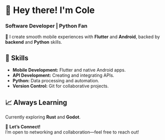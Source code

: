 # 👋 Hey there! I'm Cole

### Software Developer | Python Fan

🌟 I create smooth mobile experiences with **Flutter** and **Android**, backed by **backend** and **Python** skills.

## 🔧 Skills
- **Mobile Development:** Flutter and native Android apps.
- **API Development:** Creating and integrating APIs.
- **Python:** Data processing and automation.
- **Version Control:** Git for collaborative projects.

## 📈 Always Learning
Currently exploring **Rust** and **Godot**.

🔗 **Let’s Connect!**  
I’m open to networking and collaboration—feel free to reach out!

